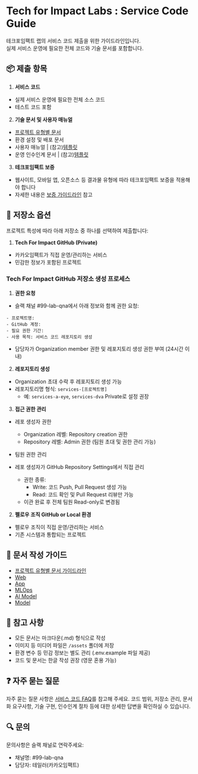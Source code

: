 # Tech for Impact Labs : Service Code Guide

테크포임팩트 랩의 서비스 코드 제출을 위한 가이드라인입니다. <br>
실제 서비스 운영에 필요한 전체 코드와 기술 문서를 포함합니다.

## 📦 제출 항목

1. **서비스 코드**
 - 실제 서비스 운영에 필요한 전체 소스 코드
 - 테스트 코드 포함

2. **기술 문서 및 사용자 매뉴얼**
 - [프로젝트 유형별 문서](./guidelines/project-type-guide.md)
 - 환경 설정 및 배포 문서
 - 사용자 매뉴얼 | (참고)[템플릿](./templates/user-manual.md)
 - 운영 인수인계 문서 | (참고)[템플릿](./templates/handover-doc.md)

3. **테크포임팩트 보증**
 - 웹사이트, 모바일 앱, 오픈소스 등 결과물 유형에 따라 테크포임팩트 보증을 적용해야 합니다
 - 자세한 내용은 [보증 가이드라인](../../Certification/README.md) 참고

## 📂 저장소 옵션

프로젝트 특성에 따라 아래 저장소 중 하나를 선택하여 제출합니다:

1. **Tech For Impact GitHub (Private)**
 - 카카오임팩트가 직접 운영/관리하는 서비스
 - 민감한 정보가 포함된 프로젝트
 
 ### Tech For Impact GitHub 저장소 생성 프로세스
 1. **권한 요청**
  - 슬랙 채널 #99-lab-qna에서 아래 정보와 함께 권한 요청:
  ```
  - 프로젝트명:
  - GitHub 계정:
  - 필요 권한 기간:
  - 사용 목적: 서비스 코드 레포지토리 생성
  ```
  - 담당자가 Organization member 권한 및 레포지토리 생성 권한 부여 (24시간 이내)
 
 2. **레포지토리 생성**
  - Organization 초대 수락 후 레포지토리 생성 가능
  - 레포지토리명 형식: `services-[프로젝트명]`
    - 예: `services-a-eye`, `services-dva`
  Private로 설정 권장
 
 3. **접근 권한 관리**
  - 레포 생성자 권한
    - Organization 레벨: Repository creation 권한
    - Repository 레벨: Admin 권한 (팀원 초대 및 권한 관리 가능)
    
 - 팀원 권한 관리
  - 레포 생성자가 GitHub Repository Settings에서 직접 관리
    - 권한 종류:
      - Write: 코드 Push, Pull Request 생성 가능
      - Read: 코드 확인 및 Pull Request 리뷰만 가능
    - 이관 완료 후 전체 팀원 Read-only로 변경됨

2. **펠로우 조직 GitHub or Local 환경**
 - 펠로우 조직이 직접 운영/관리하는 서비스
 - 기존 시스템과 통합되는 프로젝트

## 📝 문서 작성 가이드
- [프로젝트 유형별 문서 가이드라인](./guidelines/project-type-guide.md)
- [Web](./guidelines/web-development-guide.md)
- [App](./guidelines/app-development-guide.md)
- [MLOps](./guidelines/ml-ops-guide.md)
- [AI Model](./guidelines/ai-model-guide.md)
- [Model](./guidelines/model-guide.md)

## 📌 참고 사항

- 모든 문서는 마크다운(.md) 형식으로 작성
- 이미지 등 미디어 파일은 `/assets` 폴더에 저장
- 환경 변수 등 민감 정보는 별도 관리 (.env.example 파일 제공)
- 코드 및 문서는 한글 작성 권장 (영문 혼용 가능)

## ❓ 자주 묻는 질문
자주 묻는 질문 사항은 [서비스 코드 FAQ](./FAQ.md)를 참고해 주세요. 코드 범위, 저장소 관리, 문서화 요구사항, 기술 구현, 인수인계 절차 등에 대한 상세한 답변을 확인하실 수 있습니다.

## 🔍 문의 

문의사항은 슬랙 채널로 연락주세요:
- 채널명: #99-lab-qna
- 담당자: 테일러(카카오임팩트)